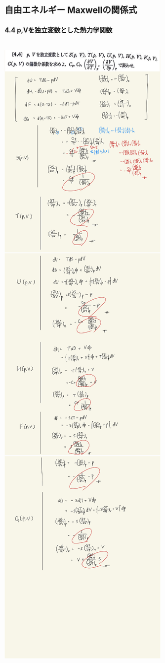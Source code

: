 <script type="text/javascript" async src="https://cdnjs.cloudflare.com/ajax/libs/mathjax/2.7.7/MathJax.js?config=TeX-MML-AM_CHTML">

</script>

<script type="text/x-mathjax-config">
 MathJax.Hub.Config({
 tex2jax: {
 inlineMath: [['$', '$'] ],
 displayMath: [ ['$$','$$'], ["\\[","\\]"] ]
 }
 });
</script>

# 自由エネルギー Maxwellの関係式
## 4.4 p,Vを独立変数とした熱力学関数


<br>
<br>

<img width="600" alt="Harashima-116" src="./images/mre-4/Harashima-116.jpg">
<img width="600" alt="Harashima-117" src="./images/mre-4/Harashima-117.jpg">
<img width="600" alt="Harashima-118" src="./images/mre-4/Harashima-118.jpg">